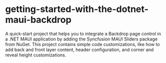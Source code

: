 # getting-started-with-the-dotnet-maui-backdrop
A quick-start project that helps you to integrate a Backdrop page control in a .NET MAUI application by adding the Syncfusion MAUI Sliders package from NuGet. This project contains simple code customizations, like how to add back and front layer content, header configuration, and corner and reveal height customizations.
